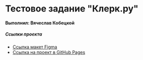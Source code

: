 # Тестовое задание "Клерк.ру"

#### Выполнил: Вячеслав Кобецкой

##### Ссылки проекта

* [Ссылка макет Figma](https://www.figma.com/file/YnIvm5I5AWFwO67u8bRKGf/%D0%A2%D0%B5%D1%81%D1%82%D0%BE%D0%B2%D0%BE%D0%B5?node-id=1%3A1542)
* [Ссылка на проект в GitHub Pages](https://vyacheslav-kobetskoy.github.io/klerk/index.html)
